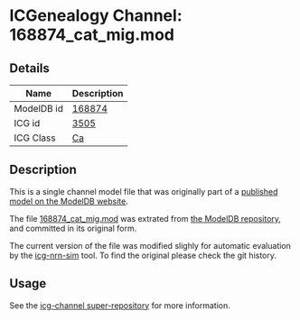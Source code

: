 # ICGenealogy Channel: 168874\_cat\_mig.mod

## Details

Name | Description
---- | -----------
ModelDB id | [168874](http://senselab.med.yale.edu/ModelDB/ShowModel.cshtml?model=168874)
ICG id | [3505](http://icg.neurotheory.ox.ac.uk/channels/3/3505)
ICG Class | [Ca](http://icg.neurotheory.ox.ac.uk/channels/3)

## Description

This is a single channel model file that was originally part of a [published model on the ModelDB website](http://senselab.med.yale.edu/mModelDB/ShowModel.cshtml?model=168874).


The file [168874\_cat\_mig.mod](168874_cat_mig.mod) was extrated from [the ModelDB repository](http://senselab.med.yale.edu/ModelDB/ShowModel.cshtml?model=168874), and committed in its original form.

The current version of the file was modified slighly for automatic evaluation by the [icg-nrn-sim](https://github.com/icgenealogy/icg-nrn-sim) tool. To find the original please check the git history.


## Usage

See the [icg-channel super-repository](https://github.com/icgenealogy/icg-channels) for more information.